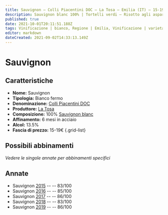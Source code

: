 ```yaml
---
title: Sauvignon – Colli Piacentini DOC – La Tosa – Emilia (IT) – 15-19€ – 2★-3★
description: Sauvignon blanc 100% | Tortelli verdi – Risotto agli asparagi
published: true
date: 2021-10-01T20:11:51.188Z
tags: Vinificazione | bianco, Regione | Emilia, Vinificazione | varietale, Vinificazione | fermo, Valutazioni | 3 stelle, Vitigni | Malvasia di Candia aromatica, Prezzi | 15-19€, Alimento | pasta, Alimento-dettagli | tortelli verdi, Alimento | risotto agli asparagi
editor: markdown
dateCreated: 2021-09-02T14:33:13.149Z
---
```


# Sauvignon

## Caratteristiche
- **Nome:** Sauvignon
- **Tipologia:** Bianco fermo
- **Denominazione:** [Colli Piacentini DOC](/denominazioni/Italia/Emilia/DOC/Colli-Piacentini)
- **Produttore:** [La Tosa](/produttori/Italia/Emilia/La-Tosa) 
- **Composizione:** 100% [Sauvignon blanc](/vitigni/Italia/bacca-bianca/sauvignon-blanc)
- **Affinamento:** 6 mesi in acciaio
- **Alcol:** 13.5%
- **Fascia di prezzo:** 15-19€
{.grid-list}

## Possibili abbinamenti
*Vedere le singole annate per abbinamenti specifici*

## Annate
- Sauvignon [2015](/vini/Italia/Emilia/La-Tosa/Sauvignon-Sauvignon/2015) -- <span class="star-2"></span> -- 83/100
- Sauvignon [2016](/vini/Italia/Emilia/La-Tosa/Sauvignon-Sauvignon/2016) -- <span class="star-3"></span> -- 85/100
- Sauvignon [2017](/vini/Italia/Emilia/La-Tosa/Sauvignon-Sauvignon/2017) -- <span class="star-3"></span> -- 86/100
- Sauvignon [2018](/vini/Italia/Emilia/La-Tosa/Sauvignon-Sauvignon/2018) -- <span class="star-2"></span> -- 83/100
- Sauvignon [2019](/vini/Italia/Emilia/La-Tosa/Sauvignon-Sauvignon/2019) -- <span class="star-3"></span> -- 86/100

